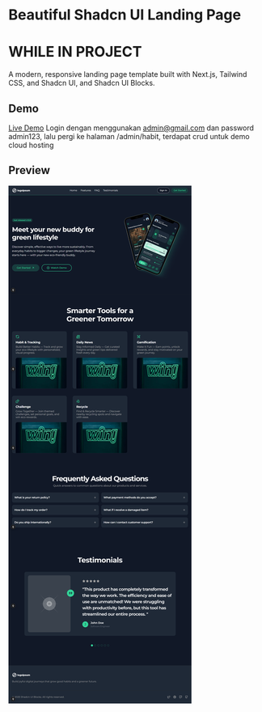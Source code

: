 # Beautiful Shadcn UI Landing Page
# WHILE IN PROJECT

A modern, responsive landing page template built with Next.js, Tailwind CSS, and Shadcn UI, and Shadcn UI Blocks.

## Demo

[Live Demo](https://shadcn-ui-landing-page.vercel.app/)
Login dengan menggunakan admin@gmail.com dan password admin123, lalu pergi ke halaman /admin/habit, terdapat crud untuk demo cloud hosting

## Preview

![Preview](./public/page-preview.png)
